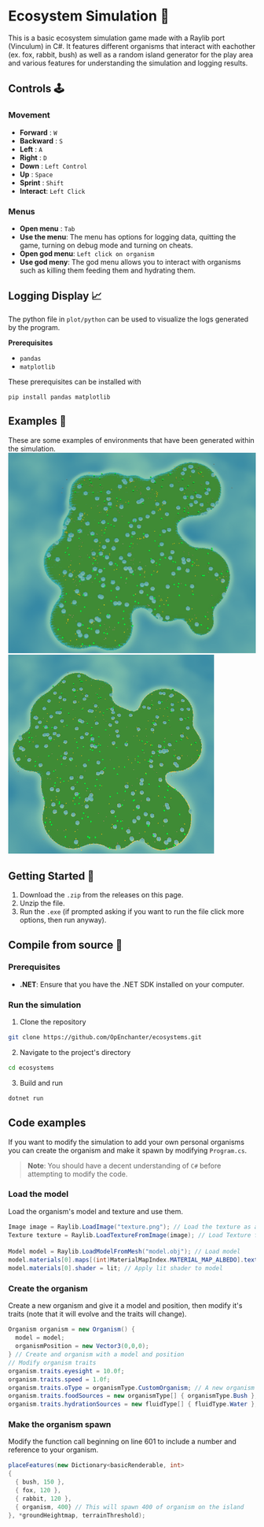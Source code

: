 # Ecosystem Simulation 🐇
This is a basic ecosystem simulation game made with a Raylib port (Vinculum) in C#. It features different organisms that interact with eachother (ex. fox, rabbit, bush) as well as a random island generator for the play area and various features for understanding the simulation and logging results.

## Controls 🕹️
### **Movement**
  - **Forward** : `W`
  - **Backward** : `S`
  - **Left** : `A`
  - **Right** : `D`
  - **Down** : `Left Control`
  - **Up** : `Space`
  - **Sprint** : `Shift`
  - **Interact**: `Left Click`
### **Menus**
  - **Open menu** : `Tab`
  - **Use the menu**: The menu has options for logging data, quitting the game, turning on debug mode and turning on cheats.
  - **Open god menu**: `Left click on organism`
  - **Use god meny**: The god menu allows you to interact with organisms such as killing them feeding them and hydrating them.

## Logging Display 📈
The python file in `plot/python` can be used to visualize the logs generated by the program.

**Prerequisites**
- `pandas`
- `matplotlib`

These prerequisites can be installed with
```pwsh
pip install pandas matplotlib
```

## Examples 📃
These are some examples of environments that have been generated within the simulation.
![Island](readme-resources/Island1.png)
![Island](readme-resources/Island2.png)

## Getting Started 🚀
1. Download the `.zip` from the releases on this page.
2. Unzip the file.
3. Run the `.exe` (if prompted asking if you want to run the file click more options, then run anyway).

## Compile from source 💾

### Prerequisites
- **.NET**: Ensure that you have the .NET SDK installed on your computer.

### Run the simulation
1. Clone the repository
```bash
git clone https://github.com/OpEnchanter/ecosystems.git
```
2. Navigate to the project's directory
```bash
cd ecosystems
```
3. Build and run
```bash
dotnet run
```

## Code examples
If you want to modify the simulation to add your own personal organisms you can create the organism and make it spawn by modifying `Program.cs`.

> **Note**: You should have a decent understanding of `C#` before attempting to modify the code.

### Load the model
Load the organism's model and texture and use them.
```cs
Image image = Raylib.LoadImage("texture.png"); // Load the texture as an Image
Texture texture = Raylib.LoadTextureFromImage(image); // Load Texture from image

Model model = Raylib.LoadModelFromMesh("model.obj"); // Load model
model.materials[0].maps[(int)MaterialMapIndex.MATERIAL_MAP_ALBEDO].texture = texture; // Apply texture to model
model.materials[0].shader = lit; // Apply lit shader to model
```

### Create the organism
Create a new organism and give it a model and position, then modify it's traits (note that it will evolve and the traits will change).
```cs
Organism organism = new Organism() {
  model = model;
  organismPosition = new Vector3(0,0,0);
} // Create and organism with a model and position
// Modify organism traits
organism.traits.eyesight = 10.0f;
organism.traits.speed = 1.0f;
organism.traits.oType = organismType.CustomOrganism; // A new organism type must be added to the organismType enum
organism.traits.foodSources = new organismType[] { organismType.Bush }; // What the organism can eat
organism.traits.hydrationSources = new fluidType[] { fluidType.Water }; // How the organism can get hydration
```

### Make the organism spawn
Modify the function call beginning on line 601 to include a number and reference to your organism.
```cs
placeFeatures(new Dictionary<basicRenderable, int>
{
  { bush, 150 },
  { fox, 120 },
  { rabbit, 120 },
  { organism, 400} // This will spawn 400 of organism on the island
}, *groundHeightmap, terrainThreshold);
```